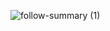![follow-summary (1)](https://github.com/user-attachments/assets/7a1a270e-69e4-4488-a7d6-9a73ea160419)
